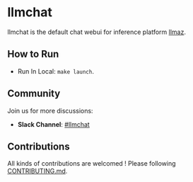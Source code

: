 # llmchat

llmchat is the default chat webui for inference platform [llmaz](https://github.com/InftyAI/llmaz).

## How to Run

- Run In Local: `make launch`.

## Community

Join us for more discussions:

- **Slack Channel**: [#llmchat](https://inftyai.slack.com/archives/C08CGULVAPN)

## Contributions

All kinds of contributions are welcomed ! Please following [CONTRIBUTING.md](./CONTRIBUTING.md).